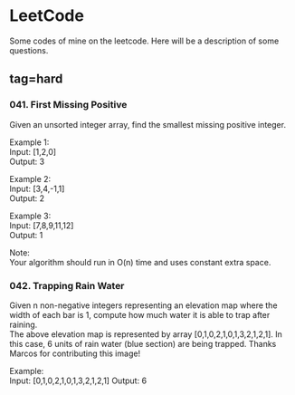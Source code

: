 # LeetCode
Some codes of mine on the leetcode.
Here will be a description of some questions.
## tag=hard
### 041. First Missing Positive
Given an unsorted integer array, find the smallest missing positive integer.</br>

Example 1:</br>
Input: [1,2,0]</br>
Output: 3</br>

Example 2:</br>
Input: [3,4,-1,1]</br>
Output: 2</br>

Example 3:</br>
Input: [7,8,9,11,12]</br>
Output: 1</br>

Note:</br>
Your algorithm should run in O(n) time and uses constant extra space.</br>

### 042. Trapping Rain Water
Given n non-negative integers representing an elevation map where the width of each bar is 1, compute how much water it is able to trap after raining.</br>
The above elevation map is represented by array [0,1,0,2,1,0,1,3,2,1,2,1]. In this case, 6 units of rain water (blue section) are being trapped. Thanks Marcos for contributing this image!</br>

Example:</br>
Input: [0,1,0,2,1,0,1,3,2,1,2,1]
Output: 6
